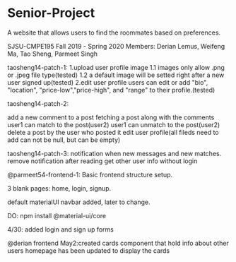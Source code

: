 # Senior-Project

A website that allows users to find the roommates based on preferences.

SJSU-CMPE195
Fall 2019 - Spring 2020
Members: Derian Lemus, Weifeng Ma, Tao Sheng, Parmeet Singh

 
taosheng14-patch-1:
1.upload user profile image
    1.1 images only allow .png or .jpeg file type(tested)
    1.2 a default image will be setted right after a new user signed up(tested)
2.edit user profile
  users can edit or add "bio", "location", "price-low","price-high", and "range" to their profile.(tested)


taosheng14-patch-2:

add a new comment to a post
fetching a post along with the comments
user1 can match to the post(user2)
user1 can unmatch to the post(user2)
delete a post by the user who posted it
edit user profile(all fileds need to add can not be null, but can be empty)

taosheng14-patch-3:
notification when new messages and new matches.
remove notification after reading
get other user info without login


@parmeet54-frontend-1:
Basic frontend structure setup.

3 blank pages: home, login, signup.

default materialUI navbar added, later to change.

DO: npm install @material-ui/core

4/30: added login and sign up forms

@derian frontend
May2:created cards component that hold info about other users
homepage has been updated to display the cards
